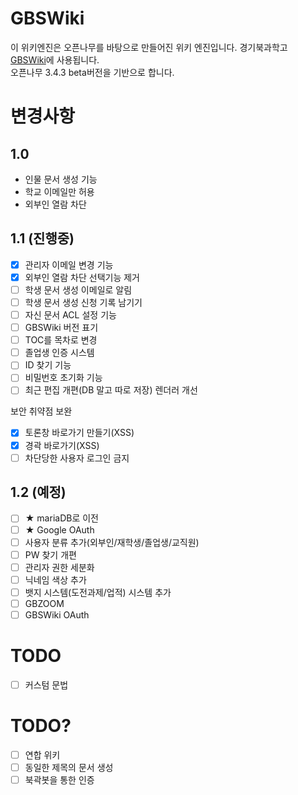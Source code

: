 # GBSWiki
이 위키엔진은 오픈나무를 바탕으로 만들어진 위키 엔진입니다. 경기북과학고 [GBSWiki](https://gbs.wiki)에 사용됩니다.   
오픈나무 3.4.3 beta버전을 기반으로 합니다.

# 변경사항
## 1.0
* 인물 문서 생성 기능
* 학교 이메일만 허용
* 외부인 열람 차단
## 1.1 (진행중)
- [x] 관리자 이메일 변경 기능
- [x] 외부인 열람 차단 선택기능 제거
- [ ] 학생 문서 생성 이메일로 알림
- [ ] 학생 문서 생성 신청 기록 남기기
- [ ] 자신 문서 ACL 설정 기능
- [ ] GBSWiki 버전 표기
- [ ] TOC를 목차로 변경
- [ ] 졸업생 인증 시스템
- [ ] ID 찾기 기능
- [ ] 비밀번호 초기화 기능
- [ ] 최근 편집 개편(DB 말고 따로 저장)
렌더러 개선

보안 취약점 보완
- [x] 토론창 바로가기 만들기(XSS)
- [x] 경곽 바로가기(XSS)
- [ ] 차단당한 사용자 로그인 금지
## 1.2 (예정)
- [ ] ★ mariaDB로 이전
- [ ] ★ Google OAuth
- [ ] 사용자 분류 추가(외부인/재학생/졸업생/교직원)
- [ ] PW 찾기 개편
- [ ] 관리자 권한 세분화
- [ ] 닉네임 색상 추가
- [ ] 뱃지 시스템(도전과제/업적) 시스템 추가
- [ ] GBZOOM 
- [ ] GBSWiki OAuth

# TODO

- [ ] 커스텀 문법

# TODO?
- [ ] 연합 위키
- [ ] 동일한 제목의 문서 생성
- [ ] 북곽봇을 통한 인증
